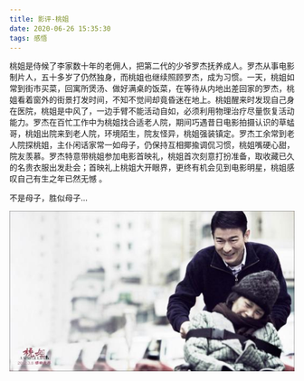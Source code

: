 ```yaml
---
title: 影评-桃姐
date: 2020-06-26 15:35:30
tags: 感悟
---
```


桃姐是侍候了李家数十年的老佣人，把第二代的少爷罗杰抚养成人。罗杰从事电影制片人，五十多岁了仍然独身，而桃姐也继续照顾罗杰，成为习惯。一天，桃姐如常到街市买菜，回寓所煲汤、做好满桌的饭菜，在等待从内地出差回家的罗杰，桃姐看着窗外的街景打发时间，不知不觉间却竟昏迷在地上。桃姐醒来时发现自己身在医院，桃姐是中风了，一边手臂不能活动自如，必须利用物理治疗尽量恢复活动能力。罗杰在百忙工作中为桃姐找合适老人院，期间巧遇昔日电影拍摄认识的草蜢哥，桃姐出院来到老人院，环境陌生，院友怪异，桃姐强装镇定。罗杰工余常到老人院探桃姐，主仆闲话家常一如母子，仍保持互相揶揄调侃习惯，桃姐嘴硬心甜，院友羡慕。罗杰特意带桃姐参加电影首映礼，桃姐首次刻意打扮准备，取收藏已久的名贵衣服出发赴会；首映礼上桃姐大开眼界，更终有机会见到电影明星，桃姐感叹自己有生之年已然无憾 。

不是母子，胜似母子...

<div align=center>

![](/img/taojie.jpg)

</div>